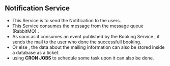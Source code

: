 ## Notification Service
* This Service is to send the Notification to the users.
* This Service consumes the message from the message queue (RabbitMQ) .
* As soon as it consumes an event published by the Booking Service , it sends the mail to the user who done the successfull booking.
* Or else , the data about the mailing information can also be stored inside a database as a ticket.
* using **CRON JOBS** to schedule some task upon it can also be done.
